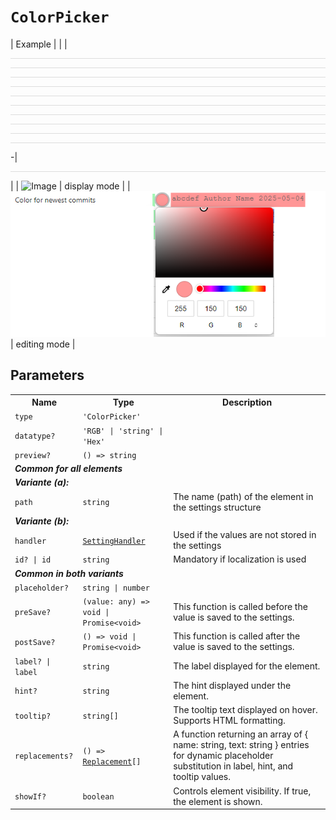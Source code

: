 # `ColorPicker`
| Example                       |  |
|<hr style="border: none; height: 1px; background-color: #ddd;" /><hr style="border: none; height: 1px; background-color: #ddd;" /><hr style="border: none; height: 1px; background-color: #ddd;" /><hr style="border: none; height: 1px; background-color: #ddd;" /><hr style="border: none; height: 1px; background-color: #ddd;" /><hr style="border: none; height: 1px; background-color: #ddd;" /><hr style="border: none; height: 1px; background-color: #ddd;" /><hr style="border: none; height: 1px; background-color: #ddd;" /><hr style="border: none; height: 1px; background-color: #ddd;" /><hr style="border: none; height: 1px; background-color: #ddd;" />-| <hr style="border: none; height: 1px; background-color: #ddd;" /> | 
| ![Image](./ColorPicker.png) | display mode |
| ![Image](./ColorPicker2.png) | editing mode |
## Parameters 
<table><tr><th>Name</th><th>Type</th><th>Description</th></tr>
<tr><td><code>type</code></td><td><code>'ColorPicker'</code></td><td></td></tr>
<tr><td><code>datatype?</code></td><td><code>'RGB' | 'string' | 'Hex'</code></td><td></td></tr>
<tr><td><code>preview?</code></td><td><code>() =&gt; string</code></td><td></td></tr>
<tr><td colspan='3'><b><em>Common for all elements</em></b></td></tr>
<tr><td colspan='3'><b><em>Variante (a):</em></b></td></tr>
<tr><td><code>path</code></td><td><code>string</code></td><td>The name (path) of the element in the settings structure</td></tr>
<tr><td colspan='3'><b><em>Variante (b):</em></b></td></tr>
<tr><td><code>handler</code></td><td><code><a href='SettingHandler.md'>SettingHandler</a></code></td><td>Used if the values are not stored in the settings</td></tr>
<tr><td><code>id? | id</code></td><td><code>string</code></td><td>Mandatory if localization is used</td></tr>
<tr><td colspan='3'><b><em>Common in both variants</em></b></td></tr>
<tr><td><code>placeholder?</code></td><td><code>string | number</code></td><td></td></tr>
<tr><td><code>preSave?</code></td><td><code>(value: any) =&gt; void | Promise&lt;void&gt;</code></td><td>This function is called before the value is saved to the settings.</td></tr>
<tr><td><code>postSave?</code></td><td><code>() =&gt; void | Promise&lt;void&gt;</code></td><td>This function is called after the value is saved to the settings.</td></tr>
<tr><td><code>label? | label</code></td><td><code>string</code></td><td>The label displayed for the element.</td></tr>
<tr><td><code>hint?</code></td><td><code>string</code></td><td>The hint displayed under the element.</td></tr>
<tr><td><code>tooltip?</code></td><td><code>string[]</code></td><td>The tooltip text displayed on hover. Supports HTML formatting.</td></tr>
<tr><td><code>replacements?</code></td><td><code>() => <a href='Replacement.md'>Replacement</a>[]</code></td><td>A function returning an array of { name: string, text: string } entries for dynamic placeholder substitution in label, hint, and tooltip values.</td></tr>
<tr><td><code>showIf?</code></td><td><code>boolean</code></td><td>Controls element visibility. If true, the element is shown.</td></tr>
</table>